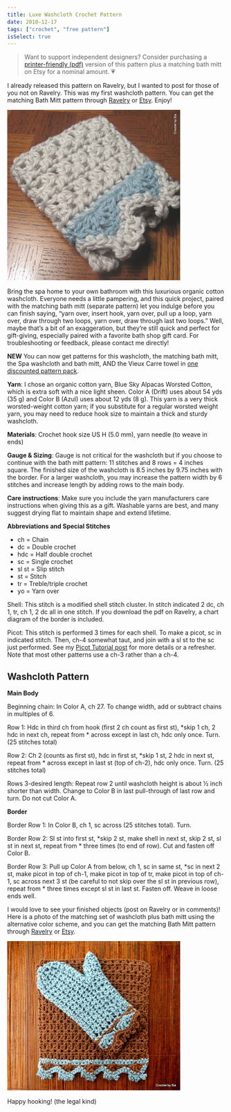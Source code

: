 ```yaml
---
title: Luxe Washcloth Crochet Pattern
date: 2010-12-17
tags: ["crochet", "free pattern"]
isSelect: true
---
```

> Want to support independent designers? Consider purchasing a [printer-friendly (pdf)](https://www.etsy.com/listing/168959130/matching-crochet-washcloth-and-bath-mitt?ref=listing-shop-header-3) version of this pattern plus a matching bath mitt on Etsy for a nominal amount. 💗

I already released this pattern on Ravelry, but I wanted to post for those of you not on Ravelry.  This was my first washcloth pattern.  You can get the matching Bath Mitt pattern through [Ravelry](http://www.ravelry.com/patterns/library/luxe-bath-collection-washcloth-and-bath-mitt) or [Etsy](https://www.etsy.com/listing/168959130/luxe-bath-collection-crochet-washcloth).  Enjoy!

![Folded Crochet potholder sitting on a table](/images/luxe/luxe-washcloth.JPG "Luxe Washcloth")

Bring the spa home to your own bathroom with this luxurious organic cotton washcloth.  Everyone needs a little pampering, and this quick project, paired with the matching bath mitt (separate pattern) let you indulge before you can finish saying, “yarn over, insert hook, yarn over, pull up a loop, yarn over, draw through two loops, yarn over, draw through last two loops.”  Well, maybe that’s a bit of an exaggeration, but they’re still quick and perfect for gift-giving, especially paired with a favorite bath shop gift card.  For troubleshooting or feedback, please contact me directly!

**NEW** You can now get patterns for this washcloth, the matching bath mitt, the Spa washcloth and bath mitt, AND the Vieux Carre towel in [one discounted pattern pack](https://www.etsy.com/listing/205361505/bath-collection-3-crochet-patterns-for).

**Yarn**:  I chose an organic cotton yarn, Blue Sky Alpacas Worsted Cotton, which is extra soft with a nice light sheen. Color A (Drift) uses about 54 yds (35 g) and Color B (Azul) uses about 12 yds (8 g). This yarn is a very thick worsted-weight cotton yarn; if you substitute for a regular worsted weight yarn, you may need to reduce hook size to maintain a thick and sturdy washcloth.

**Materials**:  Crochet hook size US H (5.0 mm), yarn needle (to weave in ends)

**Gauge & Sizing**: Gauge is not critical for the washcloth but if you choose to continue with the bath mitt pattern: 11 stitches and 8 rows = 4 inches square.  The finished size of the washcloth is 8.5 inches by 9.75 inches with the border. For a larger washcloth, you may increase the pattern width by 6 stitches and increase length by adding rows to the main body.

**Care instructions**: Make sure you include the yarn manufacturers care instructions when giving this as a gift. Washable yarns are best, and many suggest drying flat to maintain shape and extend lifetime.

**Abbreviations and Special Stitches**
- ch = Chain
- dc = Double crochet
- hdc = Half double crochet
- sc = Single crochet
- sl st = Slip stitch
- st = Stitch
- tr = Treble/triple crochet
- yo = Yarn over

Shell: This stitch is a modified shell stitch cluster. In stitch indicated 2 dc, ch 1, tr, ch 1, 2 dc all in one stitch. If you download the pdf on Ravelry, a chart diagram of the border is included.

Picot: This stitch is performed 3 times for each shell. To make a picot, sc in indicated stitch. Then, ch-4 somewhat taut, and join with a sl st to the sc just performed.  See my [Picot Tutorial post](/posts/picot-tutorial/) for more details or a refresher. Note that most other patterns use a ch-3 rather than a ch-4.

## Washcloth Pattern

**Main Body**

Beginning chain: In Color A, ch 27. To change width, add or subtract chains in multiples of 6.

Row 1: Hdc in third ch from hook (first 2 ch count as first st), *skip 1 ch, 2 hdc in next ch, repeat from * across except in last ch, hdc only once. Turn. (25 stitches total)

Row 2: Ch 2 (counts as first st), hdc in first st, *skip 1 st, 2 hdc in next st, repeat from * across except in last st (top of ch-2), hdc only once. Turn. (25 stitches total)

Rows 3-desired length: Repeat row 2 until washcloth height is about ½ inch shorter than width. Change to Color B in last pull-through of last row and turn. Do not cut Color A.

**Border**

Border Row 1: In Color B, ch 1, sc across (25 stitches total). Turn.

Border Row 2: Sl st into first st, *skip 2 st, make shell in next st, skip 2 st, sl st in next st, repeat from * three times (to end of row). Cut and fasten off Color B.

Border Row 3: Pull up Color A from below, ch 1, sc in same st, *sc in next 2 st, make picot in top of ch-1, make picot in top of tr, make picot in top of ch-1, sc across next 3 st (be careful to not skip over the sl st in previous row), repeat from * three times except sl st in last st. Fasten off. Weave in loose ends well.

I would love to see your finished objects (post on Ravelry or in comments)! Here is a photo of the matching set of washcloth plus bath mitt using the alternative color scheme, and you can get the matching Bath Mitt pattern through [Ravelry](http://www.ravelry.com/patterns/library/luxe-bath-collection-washcloth-and-bath-mitt) or [Etsy](https://www.etsy.com/listing/168959130/luxe-bath-collection-crochet-washcloth).


![Bath mitt and washcloth](/images/luxe/luxe-bath-mitt.JPG "Luxe Bath Mitt and Washcloth")

Happy hooking! (the legal kind)